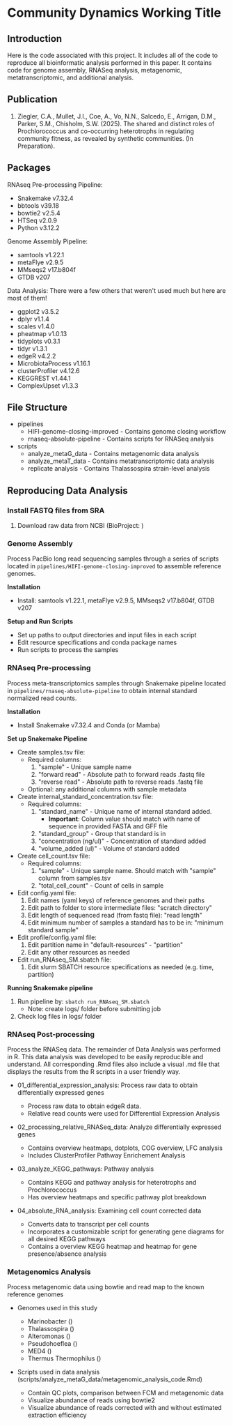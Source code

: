 # Community Dynamics Working Title

## Introduction
Here is the code associated with this project. It includes all of the code to reproduce all bioinformatic analysis performed in this paper. It contains code for genome assembly, RNASeq analysis, metagenomic, metatranscriptomic, and additional analysis.

## Publication
1. Ziegler, C.A., Mullet, J.I., Coe, A., Vo, N.N., Salcedo, E., Arrigan, D.M., Parker, S.M., Chisholm, S.W. (2025). The shared and distinct roles of Prochlorococcus and co-occurring heterotrophs in regulating community fitness, as revealed by synthetic communities. (In Preparation).

## Packages 
RNAseq Pre-processing Pipeline: 
   - Snakemake v7.32.4  
   - bbtools v39.18
   - bowtie2 v2.5.4
   - HTSeq v2.0.9
   - Python v3.12.2

Genome Assembly Pipeline: 
  - samtools v1.22.1
  - metaFlye v2.9.5
  - MMseqs2 v17.b804f
  - GTDB v207

Data Analysis: There were a few others that weren't used much but here are most of them!
   - ggplot2 v3.5.2
   - dplyr v1.1.4
   - scales v1.4.0
   - pheatmap v1.0.13
   - tidyplots v0.3.1
   - tidyr v1.3.1
   - edgeR v4.2.2
   - MicrobiotaProcess v1.16.1
   - clusterProfiler v4.12.6
   - KEGGREST v1.44.1
   - ComplexUpset v1.3.3

## File Structure
   - pipelines
      - HIFI-genome-closing-improved - Contains genome closing workflow
      - rnaseq-absolute-pipeline - Contains scripts for RNASeq analysis
   - scripts
      - analyze_metaG_data - Contains metagenomic data analysis
      - analyze_metaT_data - Contains metatranscriptomic data analysis
      - replicate analysis - Contains Thalassospira strain-level analysis

## Reproducing Data Analysis
### Install FASTQ files from SRA 
1. Download raw data from NCBI (BioProject: )

### Genome Assembly  
Process PacBio long read sequencing samples through a series of scripts located in `pipelines/HIFI-genome-closing-improved` to assemble reference genomes.  

**Installation**  
  - Install: samtools v1.22.1, metaFlye v2.9.5, MMseqs2 v17.b804f, GTDB v207

**Setup and Run Scripts**
  - Set up paths to output directories and input files in each script
  - Edit resource specifications and conda package names 
  - Run scripts to process the samples


### RNAseq Pre-processing
Process meta-transcriptomics samples through Snakemake pipeline located in `pipelines/rnaseq-absolute-pipeline` to obtain internal standard normalized read counts.  

**Installation**  
  - Install Snakemake v7.32.4 and Conda (or Mamba)

**Set up Snakemake Pipeline**  
  - Create samples.tsv file: 
    - Required columns: 
      1. "sample" - Unique sample name 
      2. "forward read" - Absolute path to forward reads .fastq file 
      3. "reverse read" - Absolute path to reverse reads .fastq file
    - Optional: any additional columns with sample metadata 
  - Create internal_standard_concentration.tsv file:
    - Required columns: 
      1. "standard_name" - Unique name of internal standard added. 
          - **Important**: Column value should match with name of sequence in provided FASTA and GFF file
      2. "standard_group" - Group that standard is in 
      3. "concentration (ng/ul)" - Concentration of standard added 
      4. "volume_added (ul)" - Volume of standard added 
  - Create cell_count.tsv file:
    - Required columns: 
      1. "sample" - Unique sample name. Should match with "sample" column from samples.tsv	
      2. "total_cell_count" - Count of cells in sample 
  - Edit config.yaml file:
    1. Edit names (yaml keys) of reference genomes and their paths
    2. Edit path to folder to store intermediate files: "scratch directory"
    3. Edit length of sequenced read (from fastq file): "read length"
    4. Edit minimum number of samples a standard has to be in: "minimum standard sample"
  - Edit profile/config.yaml file:
    1. Edit partition name in "default-resources" - "partition"
    2. Edit any other resources as needed 
  - Edit run_RNAseq_SM.sbatch file: 
    1. Edit slurm SBATCH resource specifications as needed (e.g. time, partition)

**Running Snakemake pipeline**  
  1. Run pipeline by: `sbatch run_RNAseq_SM.sbatch`
      - Note: create logs/ folder before submitting job 
  2. Check log files in logs/ folder 

### RNAseq Post-processing
Process the RNASeq data. The remainder of Data Analysis was performed in R.
This data analysis was developed to be easily reproducible and understand.
All corresponding .Rmd files also include a visual .md file that displays the results from the R scripts in a user friendly way.

   - 01_differential_expression_analysis: Process raw data to obtain differentially expressed genes
      - Process raw data to obtain edgeR data.
      - Relative read counts were used for Differential Expression Analysis
        
   - 02_processing_relative_RNASeq_data: Analyze differentially expressed genes
      - Contains overview heatmaps, dotplots, COG overview, LFC analysis
      - Includes ClusterProfiler Pathway Enrichement Analysis
        
   - 03_analyze_KEGG_pathways: Pathway analysis
      - Contains KEGG and pathway analysis for heterotrophs and Prochlorococcus
      - Has overview heatmaps and specific pathway plot breakdown
        
  - 04_absolute_RNA_analysis: Examining cell count corrected data
     - Converts data to transcript per cell counts
     - Incorporates a customizable script for generating gene diagrams for all desired KEGG pathways
     - Contains a overview KEGG heatmap and heatmap for gene presence/absence analysis
       
### Metagenomics Analysis   
Process metagenomic data using bowtie and read map to the known reference genomes  
  - Genomes used in this study
    - Marinobacter ()
    - Thalassospira ()
    - Alteromonas ()
    - Pseudohoeflea ()
    - MED4 () 
    - Thermus Thermophilus ()
      
  - Scripts used in data analysis (scripts/analyze_metaG_data/metagenomic_analysis_code.Rmd)
    - Contain QC plots, comparison between FCM and metagenomic data
    - Visualize abundance of reads using bowtie2
    - Visualize abundance of reads corrected with and without estimated extraction efficiency
